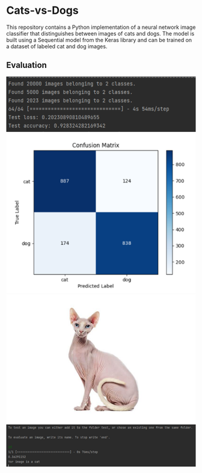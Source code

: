 # Cats-vs-Dogs
This repository contains a Python implementation of a neural network image classifier that distinguishes between images of cats and dogs. The model is built using a Sequential model from the Keras library and can be trained on a dataset of labeled cat and dog images.

## Evaluation

<img src="demo/Pic_1.png">

<img src="demo/Pic_2.png">

<img src="demo/Pic_3.png">

<img src="demo/Pic_4.png">
